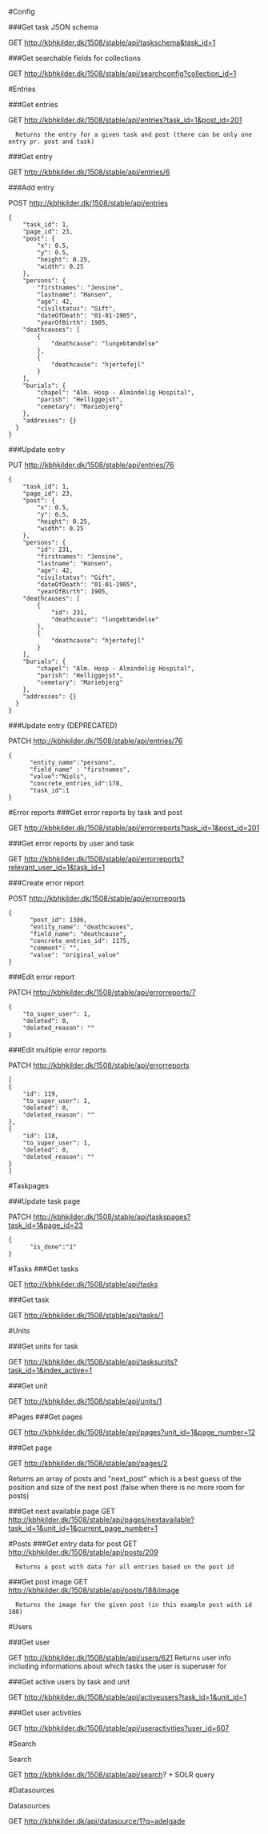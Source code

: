 
#Config

###Get task JSON schema

GET   http://kbhkilder.dk/1508/stable/api/taskschema&task_id=1

###Get searchable fields for collections

GET   http://kbhkilder.dk/1508/stable/api/searchconfig?collection_id=1


#Entries

###Get entries

GET   http://kbhkilder.dk/1508/stable/api/entries?task_id=1&post_id=201

      Returns the entry for a given task and post (there can be only one entry pr. post and task)

###Get entry

GET   http://kbhkilder.dk/1508/stable/api/entries/6

###Add entry

POST  http://kbhkilder.dk/1508/stable/api/entries
```
{
    "task_id": 1,
    "page_id": 23,
    "post": {
        "x": 0.5,
        "y": 0.5,
        "height": 0.25,
        "width": 0.25
    },
    "persons": {
        "firstnames": "Jensine",
        "lastname": "Hansen",
        "age": 42,
        "civilstatus": "Gift",
        "dateOfDeath": "01-01-1905",
        "yearOfBirth": 1905,
    "deathcauses": [
        {
            "deathcause": "lungebtændelse"
        },
        {
            "deathcause": "hjertefejl"
        }
    ],
    "burials": {
        "chapel": "Alm. Hosp - Almindelig Hospital",
        "parish": "Helliggejst",
        "cemetary": "Mariebjerg"
    },
    "addresses": {}
  }
}
```

###Update entry

PUT   http://kbhkilder.dk/1508/stable/api/entries/76

```
{
    "task_id": 1,
    "page_id": 23,
    "post": {
        "x": 0.5,
        "y": 0.5,
        "height": 0.25,
        "width": 0.25
    },
    "persons": {
        "id": 231,
        "firstnames": "Jensine",
        "lastname": "Hansen",
        "age": 42,
        "civilstatus": "Gift",
        "dateOfDeath": "01-01-1905",
        "yearOfBirth": 1905,
    "deathcauses": [
        {
            "id": 231,
            "deathcause": "lungebtændelse"
        },
        {
            "deathcause": "hjertefejl"
        }
    ],
    "burials": {
        "chapel": "Alm. Hosp - Almindelig Hospital",
        "parish": "Helliggejst",
        "cemetary": "Mariebjerg"
    },
    "addresses": {}
  }
}
```

###Update entry (DEPRECATED)

PATCH   http://kbhkilder.dk/1508/stable/api/entries/76

```
{  
      "entity_name":"persons",
      "field_name" : "firstnames",
      "value":"Niels",
      "concrete_entries_id":178,
      "task_id":1
}
```

#Error reports
###Get error reports by task and post

GET   http://kbhkilder.dk/1508/stable/api/errorreports?task_id=1&post_id=201



###Get error reports by user and task

GET   http://kbhkilder.dk/1508/stable/api/errorreports?relevant_user_id=1&task_id=1

###Create error report

POST    http://kbhkilder.dk/1508/stable/api/errorreports
```
{
      "post_id": 1306,
      "entity_name": "deathcauses",
      "field_name": "deathcause",
      "concrete_entries_id": 1175,
      "comment": "",
      "value": "original_value"
}
```
###Edit error report

PATCH   http://kbhkilder.dk/1508/stable/api/errorreports/7
```
{
    "to_super_user": 1,
    "deleted": 0,
    "deleted_reason": ""
}
```

###Edit multiple error reports

PATCH   http://kbhkilder.dk/1508/stable/api/errorreports
```
[
{
    "id": 119,
    "to_super_user": 1,
    "deleted": 0,
    "deleted_reason": ""
},
{
    "id": 118,
    "to_super_user": 1,
    "deleted": 0,
    "deleted_reason": ""
}
]
```

#Taskpages

###Update task page

PATCH   http://kbhkilder.dk/1508/stable/api/taskspages?task_id=1&page_id=23

```
{  
      "is_done":"1"
}
```

#Tasks
###Get tasks

GET   http://kbhkilder.dk/1508/stable/api/tasks


###Get task

GET   http://kbhkilder.dk/1508/stable/api/tasks/1

#Units

###Get units for task

GET   http://kbhkilder.dk/1508/stable/api/tasksunits?task_id=1&index_active=1

###Get unit

GET   http://kbhkilder.dk/1508/stable/api/units/1

#Pages
###Get pages

GET   http://kbhkilder.dk/1508/stable/api/pages?unit_id=1&page_number=12

###Get page

GET   http://kbhkilder.dk/1508/stable/api/pages/2

Returns an array of posts and "next_post" which is a best guess of the position and size of the next post (false when there is no more room for posts)

###Get next available page
GET   http://kbhkilder.dk/1508/stable/api/pages/nextavailable?task_id=1&unit_id=1&current_page_number=1

#Posts
###Get entry data for post
GET   http://kbhkilder.dk/1508/stable/api/posts/209

      Returns a post with data for all entries based on the post id

###Get post image
GET   http://kbhkilder.dk/1508/stable/api/posts/188/image

      Returns the image for the given post (in this example post with id 188)




#Users

###Get user

GET   http://kbhkilder.dk/1508/stable/api/users/621
Returns user info including informations about which tasks the user is superuser for

###Get active users by task and unit

GET   http://kbhkilder.dk/1508/stable/api/activeusers?task_id=1&unit_id=1

###Get user activities

GET   http://kbhkilder.dk/1508/stable/api/useractivities?user_id=607

#Search

Search

GET   http://kbhkilder.dk/1508/stable/api/search? + SOLR query

#Datasources

Datasources

GET   http://kbhkilder.dk/api/datasource/1?q=adelgade
